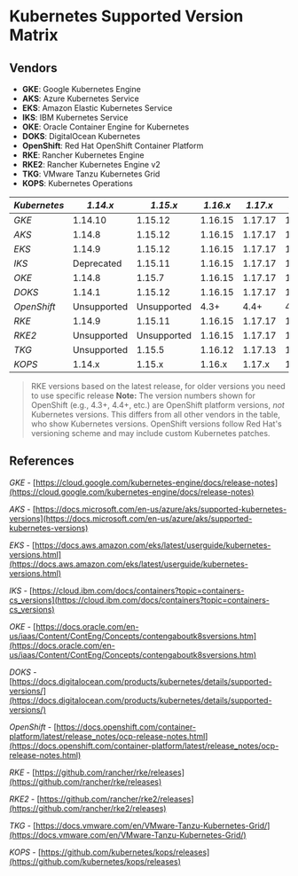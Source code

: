 # Kubernetes Supported Version Matrix

## Vendors
- **GKE**: Google Kubernetes Engine
- **AKS**: Azure Kubernetes Service
- **EKS**: Amazon Elastic Kubernetes Service
- **IKS**: IBM Kubernetes Service
- **OKE**: Oracle Container Engine for Kubernetes
- **DOKS**: DigitalOcean Kubernetes
- **OpenShift**: Red Hat OpenShift Container Platform
- **RKE**: Rancher Kubernetes Engine
- **RKE2**: Rancher Kubernetes Engine v2
- **TKG**: VMware Tanzu Kubernetes Grid
- **KOPS**: Kubernetes Operations

| *Kubernetes* | *1.14.x*   | *1.15.x* | *1.16.x* | *1.17.x* | *1.18.x* | *1.19.x* | *1.20.x* | *1.21.x* | *1.22.x* | *1.23.x* | *1.24.x+ |
|--------------|------------|----------|----------|----------|----------|----------|----------|----------|----------|----------|-----------|
| *GKE*        | 1.14.10    | 1.15.12  | 1.16.15  | 1.17.17  | 1.18.20  | 1.19.16  | 1.20.15  | 1.21.14  | 1.22.17  | 1.23.17  | 1.24+     |
| *AKS*        | 1.14.8     | 1.15.12  | 1.16.15  | 1.17.17  | 1.18.20  | 1.19.16  | 1.20.15  | 1.21.14  | 1.22.17  | 1.23.17  | 1.24+     |
| *EKS*        | 1.14.9     | 1.15.12  | 1.16.15  | 1.17.17  | 1.18.20  | 1.19.16  | 1.20.15  | 1.21.14  | 1.22.17  | 1.23.17  | 1.24+     |
| *IKS*        | Deprecated | 1.15.11  | 1.16.15  | 1.17.17  | 1.18.20  | 1.19.16  | 1.20.15  | 1.21.14  | 1.22.17  | 1.23.17  | 1.24+     |
| *OKE*        | 1.14.8     | 1.15.7   | 1.16.15  | 1.17.17  | 1.18.20  | 1.19.16  | 1.20.15  | 1.21.14  | 1.22.17  | 1.23.17  | 1.24+     |
| *DOKS*       | 1.14.1     | 1.15.12  | 1.16.15  | 1.17.17  | 1.18.20  | 1.19.16  | 1.20.15  | 1.21.14  | 1.22.17  | 1.23.17  | 1.24+     |
| *OpenShift*  | Unsupported| Unsupported| 4.3+     | 4.4+     | 4.5+     | 4.6+     | 4.7+     | 4.8+     | 4.9+     | 4.10+    | 4.11+     |
| *RKE*        | 1.14.9     | 1.15.11  | 1.16.15  | 1.17.17  | 1.18.20  | 1.19.16  | 1.20.15  | 1.21.14  | 1.22.17  | 1.23.17  | 1.24+     |
| *RKE2*       | Unsupported| Unsupported| 1.16.15  | 1.17.17  | 1.18.20  | 1.19.16  | 1.20.15  | 1.21.14  | 1.22.17  | 1.23.17  | 1.24+     |
| *TKG*        | Unsupported| 1.15.5   | 1.16.12  | 1.17.13  | 1.18.15  | 1.19.16  | 1.20.15  | 1.21.14  | 1.22.17  | 1.23.17  | 1.24+     |
| *KOPS*       | 1.14.x     | 1.15.x   | 1.16.x   | 1.17.x   | 1.18.x   | 1.19.x   | 1.20.x   | 1.21.x   | 1.22.x   | 1.23.x   | 1.24+     |

> RKE versions based on the latest release, for older versions you need to use specific release
> **Note:** The version numbers shown for OpenShift (e.g., 4.3+, 4.4+, etc.) are OpenShift platform versions, *not* Kubernetes versions. This differs from all other vendors in the table, who show Kubernetes versions. OpenShift versions follow Red Hat's versioning scheme and may include custom Kubernetes patches.

## References
*GKE* - [https://cloud.google.com/kubernetes-engine/docs/release-notes](https://cloud.google.com/kubernetes-engine/docs/release-notes)

*AKS* - [https://docs.microsoft.com/en-us/azure/aks/supported-kubernetes-versions](https://docs.microsoft.com/en-us/azure/aks/supported-kubernetes-versions)

*EKS* - [https://docs.aws.amazon.com/eks/latest/userguide/kubernetes-versions.html](https://docs.aws.amazon.com/eks/latest/userguide/kubernetes-versions.html)

*IKS* - [https://cloud.ibm.com/docs/containers?topic=containers-cs_versions](https://cloud.ibm.com/docs/containers?topic=containers-cs_versions)

*OKE* - [https://docs.oracle.com/en-us/iaas/Content/ContEng/Concepts/contengaboutk8sversions.htm](https://docs.oracle.com/en-us/iaas/Content/ContEng/Concepts/contengaboutk8sversions.htm)

*DOKS* - [https://docs.digitalocean.com/products/kubernetes/details/supported-versions/](https://docs.digitalocean.com/products/kubernetes/details/supported-versions/)

*OpenShift* - [https://docs.openshift.com/container-platform/latest/release_notes/ocp-release-notes.html](https://docs.openshift.com/container-platform/latest/release_notes/ocp-release-notes.html)

*RKE* - [https://github.com/rancher/rke/releases](https://github.com/rancher/rke/releases)

*RKE2* - [https://github.com/rancher/rke2/releases](https://github.com/rancher/rke2/releases)

*TKG* - [https://docs.vmware.com/en/VMware-Tanzu-Kubernetes-Grid/](https://docs.vmware.com/en/VMware-Tanzu-Kubernetes-Grid/)

*KOPS* - [https://github.com/kubernetes/kops/releases](https://github.com/kubernetes/kops/releases)
